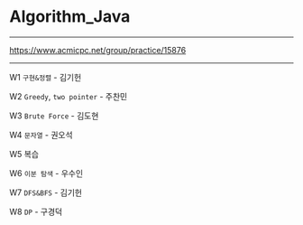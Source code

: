 # Algorithm_Java

---
https://www.acmicpc.net/group/practice/15876

---

W1 `구현&정렬` - 김기헌

W2 `Greedy`, `two pointer` - 주찬민

W3 `Brute Force` - 김도현

W4 `문자열` - 권오석

W5 복습

W6 `이분 탐색` - 우수인

W7 `DFS&BFS` - 김기헌

W8 `DP` - 구경덕 

